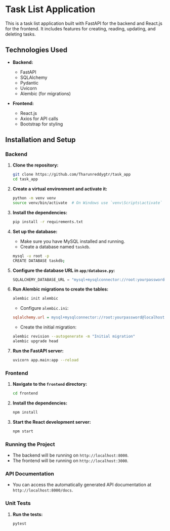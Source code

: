 # Task List Application

This is a task list application built with FastAPI for the backend and React.js for the frontend. 
It includes features for creating, reading, updating, and deleting tasks.


## Technologies Used

- **Backend:**
  - FastAPI
  - SQLAlchemy
  - Pydantic
  - Uvicorn
  - Alembic (for migrations)

- **Frontend:**
  - React.js
  - Axios for API calls
  - Bootstrap for styling

## Installation and Setup

### Backend

1. **Clone the repository:**

    ```sh
    git clone https://github.com/Tharunreddygtr/task_app
    cd task_app
    ```

2. **Create a virtual environment and activate it:**

    ```sh
    python -m venv venv
    source venv/bin/activate  # On Windows use `venv\Scripts\activate`
    ```

3. **Install the dependencies:**

    ```sh
    pip install -r requirements.txt
    ```

4. **Set up the database:**

    - Make sure you have MySQL installed and running.
    - Create a database named `taskdb`.

    ```sh
    mysql -u root -p
    CREATE DATABASE taskdb;
    ```

5. **Configure the database URL in `app/database.py`:**

    ```python
    SQLALCHEMY_DATABASE_URL = "mysql+mysqlconnector://root:yourpassword@localhost:3306/taskdb"
    ```

6. **Run Alembic migrations to create the tables:**

    ```sh
    alembic init alembic
    ```

    - Configure `alembic.ini`:

    ```ini
    sqlalchemy.url = mysql+mysqlconnector://root:yourpassword@localhost/taskdb
    ```

    - Create the initial migration:

    ```sh
    alembic revision --autogenerate -m "Initial migration"
    alembic upgrade head
    ```

7. **Run the FastAPI server:**

    ```sh
    uvicorn app.main:app --reload
    ```

### Frontend

1. **Navigate to the `frontend` directory:**

    ```sh
    cd frontend
    ```

2. **Install the dependencies:**

    ```sh
    npm install
    ```

3. **Start the React development server:**

    ```sh
    npm start
    ```

### Running the Project

- The backend will be running on `http://localhost:8000`.
- The frontend will be running on `http://localhost:3000`.

### API Documentation

- You can access the automatically generated API documentation at `http://localhost:8000/docs`.

### Unit Tests

1. **Run the tests:**

    ```sh
    pytest
    ```







